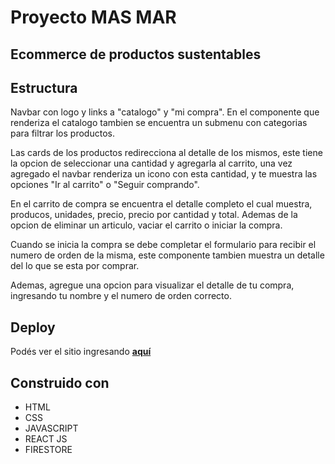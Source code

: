 
# Proyecto MAS MAR
## Ecommerce de productos sustentables
## Estructura
Navbar con logo y links a "catalogo" y "mi compra".
En el componente que renderiza el catalogo tambien se encuentra un submenu con categorias para filtrar los productos.

Las cards de los productos redirecciona al detalle de los mismos, este tiene la opcion de seleccionar una cantidad y agregarla al carrito, una vez agregado el navbar renderiza un icono con esta cantidad, y te muestra las opciones "Ir al carrito" o "Seguir comprando".

En el carrito de compra se encuentra el detalle completo el cual  muestra, producos, unidades, precio, precio por cantidad y total.
Ademas de la opcion de eliminar un articulo, vaciar el carrito o iniciar la compra.

Cuando se inicia la compra se debe completar el formulario para recibir el numero de orden de la misma, este componente tambien muestra un detalle del lo que se esta por comprar.

Ademas, agregue una opcion para visualizar el detalle de tu compra, ingresando tu nombre y el numero de orden correcto.



## Deploy ##
Podés ver el sitio ingresando **[aquí](https://stupendous-dango-3b4ad9.netlify.app)**

## Construido con ##
* HTML
* CSS
* JAVASCRIPT
* REACT JS
* FIRESTORE




